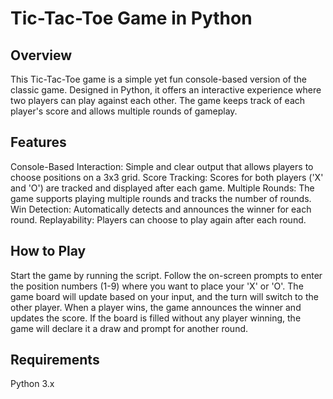 # **Tic-Tac-Toe Game in Python**

## **Overview**
This Tic-Tac-Toe game is a simple yet fun console-based version of the classic game. Designed in Python, it offers an interactive experience where two players can play against each other. The game keeps track of each player's score and allows multiple rounds of gameplay.

## **Features**
Console-Based Interaction: Simple and clear output that allows players to choose positions on a 3x3 grid.
Score Tracking: Scores for both players ('X' and 'O') are tracked and displayed after each game.
Multiple Rounds: The game supports playing multiple rounds and tracks the number of rounds.
Win Detection: Automatically detects and announces the winner for each round.
Replayability: Players can choose to play again after each round.

## **How to Play**
Start the game by running the script.
Follow the on-screen prompts to enter the position numbers (1-9) where you want to place your 'X' or 'O'.
The game board will update based on your input, and the turn will switch to the other player.
When a player wins, the game announces the winner and updates the score.
If the board is filled without any player winning, the game will declare it a draw and prompt for another round.

## **Requirements**
Python 3.x
